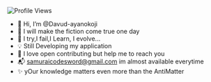 ![Profile Views](https://komarev.com/ghpvc/?username=Davud-ayanokoji&color=blue)
- 👋 Hi, I’m @Davud-ayanokoji
- 👀 I will make the fiction come true one day
- 🌱 I try,I fail,I Learn, I evolve...
- 💡 Still Developing my application
- 💞️ I love open contributing but help me to reach you
- 📬 samuraicodesword@gmail.com im almost available everytime
- ✨ yOur knowledge matters even more than the AntiMatter
<!---
Davud-ayanokoji/Davud-ayanokoji is a ✨ special ✨ repository because its `README.md` (this file) appears on your GitHub profile.
You can click the Preview link to take a look at your changes.
--->
